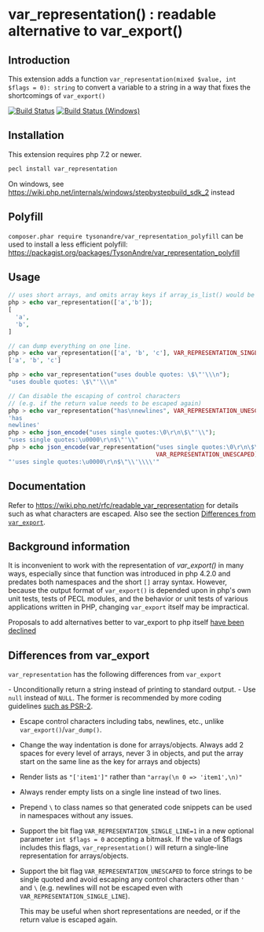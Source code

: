 # var\_representation() : readable alternative to var\_export()

## Introduction

This extension adds a function
`var_representation(mixed $value, int $flags = 0): string` to convert a
variable to a string in a way that fixes the shortcomings of `var_export()`

[![Build Status](https://github.com/TysonAndre/var_representation/actions/workflows/main.yml/badge.svg?branch=main)](https://github.com/TysonAndre/var_representation/actions/workflows/main.yml?query=branch%3Amain)
[![Build Status (Windows)](https://ci.appveyor.com/api/projects/status/9gq4nk1cwmgn88ye?svg=true)](https://ci.appveyor.com/project/TysonAndre/var-representation)

## Installation

This extension requires php 7.2 or newer.

```sh
pecl install var_representation
```

On windows, see https://wiki.php.net/internals/windows/stepbystepbuild_sdk_2 instead

## Polyfill

`composer.phar require tysonandre/var_representation_polyfill` can be used to install a less efficient polyfill:
https://packagist.org/packages/TysonAndre/var_representation_polyfill

## Usage

```php
// uses short arrays, and omits array keys if array_is_list() would be true
php > echo var_representation(['a','b']);
[
  'a',
  'b',
]

// can dump everything on one line.
php > echo var_representation(['a', 'b', 'c'], VAR_REPRESENTATION_SINGLE_LINE);
['a', 'b', 'c']

php > echo var_representation("uses double quotes: \$\"'\\\n");
"uses double quotes: \$\"'\\\n"

// Can disable the escaping of control characters
// (e.g. if the return value needs to be escaped again)
php > echo var_representation("has\nnewlines", VAR_REPRESENTATION_UNESCAPED);
'has
newlines'
php > echo json_encode("uses single quotes:\0\r\n\$\"'\\");
"uses single quotes:\u0000\r\n$\"'\\"
php > echo json_encode(var_representation("uses single quotes:\0\r\n\$\"'\\",
                                          VAR_REPRESENTATION_UNESCAPED));
"'uses single quotes:\u0000\r\n$\"\\'\\\\'"
```

## Documentation

Refer to https://wiki.php.net/rfc/readable_var_representation for details such as what characters are escaped.
Also see the section [Differences from `var_export`](#differences-from-var_export).

## Background information

It is inconvenient to work with the representation of *var\_export()* in many
ways, especially since that function was introduced in php 4.2.0 and
predates both namespaces and the short `[]` array syntax. However,
because the output format of `var_export()` is depended upon in php's
own unit tests, tests of PECL modules, and the behavior or unit tests of
various applications written in PHP, changing `var_export` itself may
be impractical.

Proposals to add alternatives better to var_export to php itself
[have been declined](https://wiki.php.net/rfc/readable_var_representation)

## Differences from var_export

`var_representation` has the following differences from `var_export`

- Unconditionally return a string instead of printing to standard output.
- Use `null` instead of `NULL`. The former is recommended by more
  coding guidelines [such as PSR-2](https://www.php-fig.org/psr/psr-2/).
- Escape control characters including tabs, newlines, etc., unlike
  `var_export()`/`var_dump()`.
- Change the way indentation is done for arrays/objects. Always add 2
  spaces for every level of arrays, never 3 in objects, and put the
  array start on the same line as the key for arrays and objects)
- Render lists as `"['item1']"` rather than `"array(\n 0 => 'item1',\n)"`
- Always render empty lists on a single line instead of two lines.
- Prepend `\` to class names so that generated code snippets can be
  used in namespaces without any issues.
- Support the bit flag `VAR_REPRESENTATION_SINGLE_LINE=1` in a new
  optional parameter `int $flags = 0` accepting a bitmask. If the
  value of $flags includes this flags, `var_representation()` will
  return a single-line representation for arrays/objects.
- Support the bit flag `VAR_REPRESENTATION_UNESCAPED` to force
  strings to be single quoted and avoid escaping any control characters other than `'` and `\`
  (e.g. newlines will not be escaped even with `VAR_REPRESENTATION_SINGLE_LINE`).

  This may be useful when short representations are needed,
  or if the return value is escaped again.

